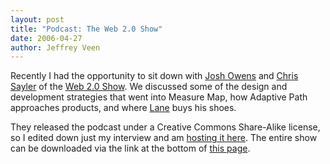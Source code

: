 ```yaml
--- 
layout: post
title: "Podcast: The Web 2.0 Show"
date: 2006-04-27
author: Jeffrey Veen
---
```

Recently I had the opportunity to sit down with <a href="http://josh.the-owens.com/">Josh Owens</a> and <a href="http://www.justhack.com/">Chris Sayler</a> of the <a href="http://www.web20show.com/">Web 2.0 Show</a>. We discussed some of the design and development strategies that went into Measure Map, how Adaptive Path approaches products, and where <a href="http://www.monstro.com/">Lane</a> buys his shoes. 

They released the podcast under a Creative Commons Share-Alike license, so I edited down just my interview and am <a href="http://www.archive.org/details/web20show-JeffVeen-ep17-edit.mp3">hosting it here</a>. The entire show can be downloaded via the link at the bottom of <a href="http://www.web20show.com/articles/2006/04/26/web-2-0-show-episode-17-jeff-veen">this page</a>. 
&#8203;